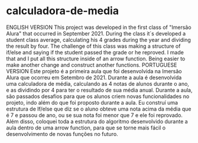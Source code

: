 # calculadora-de-media
ENGLISH VERSION  This project was developed in the first class of "Imersão Alura" that occurred in September 2021.  During the class it´s developed a student class average, calculating his 4 grades during the year and dividing the result by four.   The challenge of this class was making a structure of if/else and saying if the student passed the grade or he reproved.  I made that and I put all this structure inside of an arrow function. Being easier to make another change and construct another functions.    PORTUGUESE VERSION  Este projeto é a primeira aula que foi desenvolvida na Imersão Alura que ocorreu em Setembro de 2021.  Durante a aula é desenvolvida uma calculadora de média, calculando as 4 notas de alunos durante o ano, e as dividindo por 4 para ter o resultado de sua média anual.  Durante a aula, são passados desafios para que os alunos criem novas funcionalidades no projeto, indo além do que foi proposto durante a aula.  Eu construí uma estrutura de If/else que diz se o aluno obteve uma nota acima da média que é 7 e passou de ano, ou se sua nota foi menor que 7 e ele foi reprovado.  Além disso, coloquei toda a estrutura do algoritmo desenvolvido durante a aula dentro de uma arrow function, para que se torne mais fácil o desenvolvimento de novas funções no futuro.  
